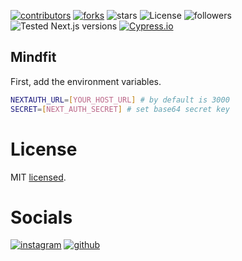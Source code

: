 [![contributors](https://img.shields.io/github/contributors/CentriaDevelopment/mindfit-front)](https://github.com/CentriaDevelopment/mindfit-front/graphs/contributors)
[![forks](https://img.shields.io/github/forks/CentriaDevelopment/mindfit-front)](https://github.com/CentriaDevelopment/mindfit-front/fork)
![stars](https://img.shields.io/github/stars/CentriaDevelopment/mindfit-front)
![License](https://img.shields.io/github/license/CentriaDevelopment/mindfit-front)
![followers](https://img.shields.io/github/followers/CentriaDevelopment.svg?style=social&label=CentriaDevelopment&maxAge=2592000)
![Tested Next.js versions](https://img.shields.io/badge/tested%20next.js%20versions-12.0.7-blue)
[![Cypress.io](https://img.shields.io/badge/tested%20with-Cypress-04C38E.svg)](https://www.cypress.io/)

## Mindfit

First, add the environment variables.

```bash
NEXTAUTH_URL=[YOUR_HOST_URL] # by default is 3000
SECRET=[NEXT_AUTH_SECRET] # set base64 secret key
```

# License

MIT [licensed](LICENSE).

# Socials

[![instagram](https://img.shields.io/badge/Instagram-E4405F?style=for-the-badge&logo=instagram&logoColor=white)](https://instagram.com/thecentriagroup/)
[![github](https://img.shields.io/badge/GitHub-100000?style=for-the-badge&logo=github&logoColor=white)](https://github.com/CentriaDevelopment)

